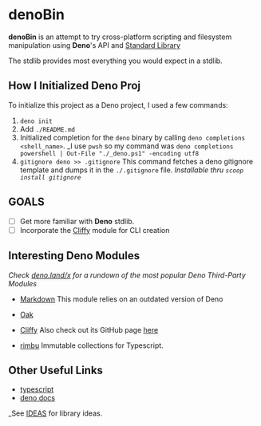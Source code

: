 # denoBin

**denoBin** is an attempt to try cross-platform scripting and filesystem manipulation using **Deno**'s API
and [Standard Library](https://deno.land/std)

The stdlib provides most everything you would expect in a stdlib.

## How I Initialized Deno Proj

To initialize this project as a Deno project, I used a few commands:

1. `deno init`
2. Add `./README.md`
3. Initialized completion for the `deno` binary by calling `deno completions <shell_name>`.
_I use `pwsh` so my command was `deno completions powershell | Out-File "./_deno.ps1" -encoding utf8`
4. `gitignore deno >> .gitignore`
This command fetches a deno gitignore template and dumps it in the `./.gitignore` file.
_Installable thru `scoop install gitignore`_

## GOALS

- [ ] Get more familiar with **Deno** stdlib.
- [ ] Incorporate the [Cliffy](https://cliffy.io) module for CLI creation

## Interesting Deno Modules

_Check [deno.land/x](https://deno.land/x) for a rundown of the most popular Deno Third-Party Modules_

- [Markdown](https://deno.land/x/markdown@v2.0.0)  This module relies on an outdated version of Deno

- [Oak](https://deno.land/x/oak@v12.6.1)

- [Cliffy](https://deno.land/x/cliffy@v1.0.0-rc.3)
Also check out its GitHub page [here](https://github.com/c4spar/deno-cliffy)

- [rimbu](https://nest.land/package/rimbu)
Immutable collections for Typescript.

## Other Useful Links

- [typescript](https://typescriptlang.org)
- [deno docs](https://deno.land)

_See [IDEAS](./IDEAS.md) for library ideas.